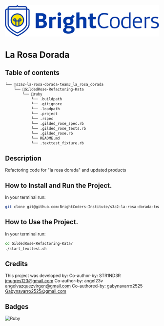 ![BrightCoders Logo](img/logo.png)

# La Rosa Dorada

## Table of contents

```
└── 📁s3a2-la-rosa-dorada-team3_la_rosa_dorada
    └── 📁GildedRose-Refactoring-Kata
        └── 📁ruby
            └── .buildpath
            └── .gitignore
            └── .loadpath
            └── .project
            └── .rspec
            └── .gilded_rose_spec.rb
            └── .gilded_rose_tests.rb
            └── .gilded_rose.rb
            └── README.md
            └── .texttest_fixture.rb
```

## Description

Refactoring code for "la rosa dorada" and updated products

## How to Install and Run the Project.

In your terminal run:

```bash
git clone git@github.com:BrightCoders-Institute/s3a2-la-rosa-dorada-team3_la_rosa_dorada.git
```

## How to Use the Project.

In your terminal run:

```bash
cd GildedRose-Refactoring-Kata/
./start_texttest.sh
```

## Credits

This project was developed by:
Co-author-by: STR1ND3R <jmugres123@gmail.com>
Co-author-by: angel23v <angelvazquezvirgen@gmail.com>
Co-authored-by: gabynavarro2525 <Gabynavarro2525@gmail.com>

## Badges

![Ruby](https://img.shields.io/badge/ruby-%23CC342D.svg?style=for-the-badge&logo=ruby&logoColor=white)
